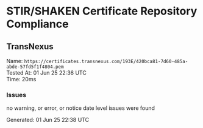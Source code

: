 # STIR/SHAKEN Certificate Repository Compliance

## TransNexus

Name: `https://certificates.transnexus.com/193E/420bca81-7d60-485a-abde-57fd5f1f4804.pem`\
Tested At: 01 Jun 25 22:36 UTC\
Time: 20ms

### Issues

no warning, or error, or notice date level issues were found

Generated: 01 Jun 25 22:38 UTC